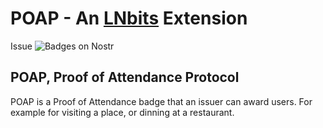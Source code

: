 # POAP - An [LNbits](https://github.com/lnbits/lnbits) Extension

Issue ![Badges](https://nostr-nips.com/nip-58) on Nostr

## POAP, Proof of Attendance Protocol

POAP is a Proof of Attendance badge that an issuer can award users. For example for visiting a place, or dinning at a restaurant. 

